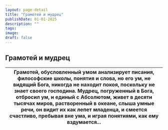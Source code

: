 ```yaml
---
layout: page-detail
title: "Грамотей и мудрец"
publishDate: 01-01-2025
description: ""
tags:
image:
draft: false
---
```


## Грамотей и мудрец
| Грамотей, обусловленный умом анализирует писания,  философские школы,  понятия и слова,  но его ум, не видящий Бога,  никогда не находит покоя,  поскольку не знает своего господина. Мудрец, погруженный в Бога, отбросил ум,  и единый с Абсолютом,  живет в десяти тысячах миров, растворенный в океане,  слыша умные речи,  он видит их как лепет младенца, и смеется счастливо,  пребывая вне ума,  и играя понятиями,  как ему вздумается... |
| -------------------------------------------------------------------------------------------------------------------------------------------------------------------------------------------------------------------------------------------------------------------------------------------------------------------------------------------------------------------------------------------------------------------------------------------------- |
  
  
